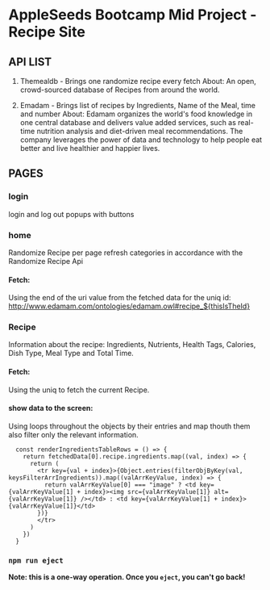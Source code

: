 #  AppleSeeds Bootcamp Mid Project - Recipe Site

## API LIST

1. Themealdb - Brings one randomize recipe every fetch
About: An open, crowd-sourced database of Recipes from around the world.

2. Emadam - Brings list of recipes by Ingredients, Name of the Meal, time and number
About: Edamam organizes the world's food knowledge in one central database and delivers value added services,
such as real-time nutrition analysis and diet-driven meal recommendations.
The company leverages the power of data and technology to help people eat better and live healthier and happier lives.

## PAGES

### login

login and log out popups with buttons

### home

Randomize Recipe per page refresh
categories in accordance with the Randomize Recipe Api

#### Fetch:
Using the end of the uri value from the fetched data for the uniq id: http://www.edamam.com/ontologies/edamam.owl#recipe_${thisIsTheId}

### Recipe

Information about the recipe: Ingredients, Nutrients, Health Tags, Calories, Dish Type, Meal Type and Total Time.

#### Fetch:
Using the uniq to fetch the current Recipe.

#### show data to the screen:
Using loops throughout the objects by their entries and map thouth them also filter only the relevant information.
```
  const renderIngredientsTableRows = () => {
    return fetchedData[0].recipe.ingredients.map((val, index) => {
      return (
        <tr key={val + index}>{Object.entries(filterObjByKey(val, keysFilterArrIngredients)).map((valArrKeyValue, index) => {
          return valArrKeyValue[0] === "image" ? <td key={valArrKeyValue[1] + index}><img src={valArrKeyValue[1]} alt={valArrKeyValue[1]} /></td> : <td key={valArrKeyValue[1] + index}>{valArrKeyValue[1]}</td>
        })}
        </tr>
      )
    })
  }
  ```
### `npm run eject`

**Note: this is a one-way operation. Once you `eject`, you can't go back!**
